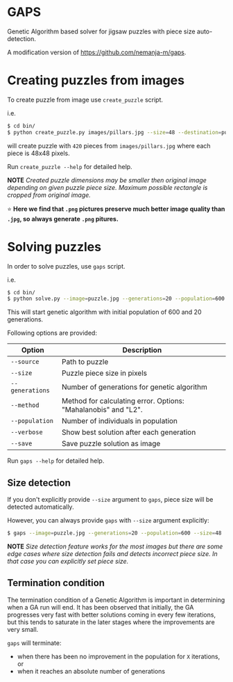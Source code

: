 # GAPS

Genetic Algorithm based solver for jigsaw puzzles with piece size auto-detection.

A modification version of https://github.com/nemanja-m/gaps.

# Creating puzzles from images

To create puzzle from image use `create_puzzle` script.

i.e.

```bash
$ cd bin/
$ python create_puzzle.py images/pillars.jpg --size=48 --destination=puzzle.jpg
```

will create puzzle with `420` pieces from `images/pillars.jpg` where each piece is 48x48 pixels.


Run `create_puzzle --help` for detailed help.

__NOTE__ *Created puzzle dimensions may be smaller then original image depending on given puzzle piece size. Maximum possible rectangle is cropped from original image.*

:star: **Here we find that `.png` pictures preserve much better image quality than `.jpg`, so always generate `.png` pitures.**

# Solving puzzles

In order to solve puzzles, use `gaps` script.

i.e.

```bash
$ cd bin/
$ python solve.py --image=puzzle.jpg --generations=20 --population=600
```

This will start genetic algorithm with initial population of 600 and 20 generations.

Following options are provided:

Option          | Description
--------------- | -----------
`--source`      | Path to puzzle
`--size`        | Puzzle piece size in pixels
`--generations` | Number of generations for genetic algorithm
`--method`      | Method for calculating error. Options: "Mahalanobis" and "L2". 
`--population`  | Number of individuals in population
`--verbose`     | Show best solution after each generation
`--save`        | Save puzzle solution as image

Run `gaps --help` for detailed help.

## Size detection

If you don't explicitly provide `--size` argument to `gaps`, piece size will be detected automatically.

However, you can always provide `gaps` with `--size` argument explicitly:

```bash
$ gaps --image=puzzle.jpg --generations=20 --population=600 --size=48
```

__NOTE__ *Size detection feature works for the most images but there are some edge cases where size detection fails and detects incorrect piece size. In that case you can explicitly set piece size.*

## Termination condition

The termination condition of a Genetic Algorithm is important in determining when a GA run will end.
It has been observed that initially, the GA progresses very fast with better solutions coming in every few iterations,
but this tends to saturate in the later stages where the improvements are very small.

`gaps` will terminate:

* when there has been no improvement in the population for `X` iterations, or
* when it reaches an absolute number of generations

